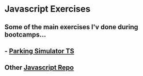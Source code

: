 # Javascript Exercises
## Some of the main exercises I'v done during bootcamps...

## - [Parking Simulator TS](https://github.com/lucasgarciadev22/JS-Typescript-ReactJS-NodeJS/tree/master/estacionamentoTypescript/main)

## Other [Javascript Repo](https://github.com/lucasgarciadev22/JavaScript-Projects)

